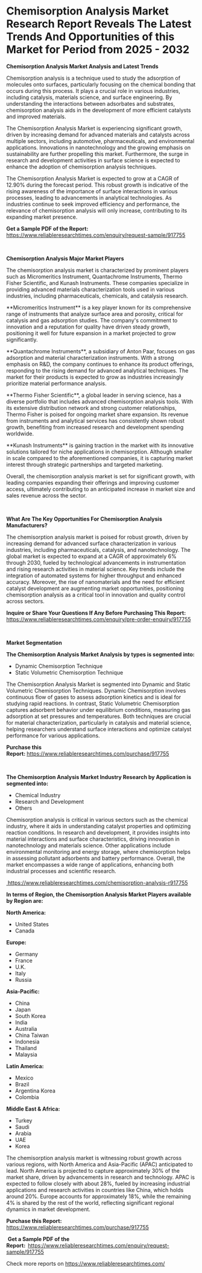 <p><h1>Chemisorption Analysis Market Research Report Reveals The Latest Trends And Opportunities of this Market for Period from 2025 - 2032</h1></p><p><strong>Chemisorption Analysis Market Analysis and Latest Trends</strong></p>
<p><p>Chemisorption analysis is a technique used to study the adsorption of molecules onto surfaces, particularly focusing on the chemical bonding that occurs during this process. It plays a crucial role in various industries, including catalysis, materials science, and surface engineering. By understanding the interactions between adsorbates and substrates, chemisorption analysis aids in the development of more efficient catalysts and improved materials.</p><p>The Chemisorption Analysis Market is experiencing significant growth, driven by increasing demand for advanced materials and catalysts across multiple sectors, including automotive, pharmaceuticals, and environmental applications. Innovations in nanotechnology and the growing emphasis on sustainability are further propelling this market. Furthermore, the surge in research and development activities in surface science is expected to enhance the adoption of chemisorption analysis techniques.</p><p>The Chemisorption Analysis Market is expected to grow at a CAGR of 12.90% during the forecast period. This robust growth is indicative of the rising awareness of the importance of surface interactions in various processes, leading to advancements in analytical technologies. As industries continue to seek improved efficiency and performance, the relevance of chemisorption analysis will only increase, contributing to its expanding market presence.</p></p>
<p><strong>Get a Sample PDF of the Report:&nbsp;</strong> <a href="https://www.reliableresearchtimes.com/enquiry/request-sample/917755?utm_campaign=2040&utm_medium=2&utm_source=Github&utm_content=ia&utm_term=05032025&utm_id=chemisorption-analysis">https://www.reliableresearchtimes.com/enquiry/request-sample/917755</a></p>
<p>&nbsp;</p>
<p><strong>Chemisorption Analysis Major Market Players</strong></p>
<p><p>The chemisorption analysis market is characterized by prominent players such as Micromeritics Instrument, Quantachrome Instruments, Thermo Fisher Scientific, and Kunash Instruments. These companies specialize in providing advanced materials characterization tools used in various industries, including pharmaceuticals, chemicals, and catalysis research.</p><p>**Micromeritics Instrument** is a key player known for its comprehensive range of instruments that analyze surface area and porosity, critical for catalysis and gas adsorption studies. The company's commitment to innovation and a reputation for quality have driven steady growth, positioning it well for future expansion in a market projected to grow significantly.</p><p>**Quantachrome Instruments**, a subsidiary of Anton Paar, focuses on gas adsorption and material characterization instruments. With a strong emphasis on R&D, the company continues to enhance its product offerings, responding to the rising demand for advanced analytical techniques. The market for their products is expected to grow as industries increasingly prioritize material performance analysis.</p><p>**Thermo Fisher Scientific**, a global leader in serving science, has a diverse portfolio that includes advanced chemisorption analysis tools. With its extensive distribution network and strong customer relationships, Thermo Fisher is poised for ongoing market share expansion. Its revenue from instruments and analytical services has consistently shown robust growth, benefiting from increased research and development spending worldwide.</p><p>**Kunash Instruments** is gaining traction in the market with its innovative solutions tailored for niche applications in chemisorption. Although smaller in scale compared to the aforementioned companies, it is capturing market interest through strategic partnerships and targeted marketing.</p><p>Overall, the chemisorption analysis market is set for significant growth, with leading companies expanding their offerings and improving customer access, ultimately contributing to an anticipated increase in market size and sales revenue across the sector.</p></p>
<p>&nbsp;</p>
<p><strong>What Are The Key Opportunities For Chemisorption Analysis Manufacturers?</strong></p>
<p><p>The chemisorption analysis market is poised for robust growth, driven by increasing demand for advanced surface characterization in various industries, including pharmaceuticals, catalysis, and nanotechnology. The global market is expected to expand at a CAGR of approximately 6% through 2030, fueled by technological advancements in instrumentation and rising research activities in material science. Key trends include the integration of automated systems for higher throughput and enhanced accuracy. Moreover, the rise of nanomaterials and the need for efficient catalyst development are augmenting market opportunities, positioning chemisorption analysis as a critical tool in innovation and quality control across sectors.</p></p>
<p><strong>Inquire or Share Your Questions If Any Before Purchasing This Report:</strong> <a href="https://www.reliableresearchtimes.com/enquiry/pre-order-enquiry/917755?utm_campaign=2040&utm_medium=2&utm_source=Github&utm_content=ia&utm_term=05032025&utm_id=chemisorption-analysis">https://www.reliableresearchtimes.com/enquiry/pre-order-enquiry/917755</a></p>
<p>&nbsp;</p>
<p><strong>Market Segmentation</strong></p>
<p><strong>The Chemisorption Analysis Market Analysis by types is segmented into:</strong></p>
<p><ul><li>Dynamic Chemisorption Technique</li><li>Static Volumetric Chemisorption Technique</li></ul></p>
<p><p>The Chemisorption Analysis Market is segmented into Dynamic and Static Volumetric Chemisorption Techniques. Dynamic Chemisorption involves continuous flow of gases to assess adsorption kinetics and is ideal for studying rapid reactions. In contrast, Static Volumetric Chemisorption captures adsorbent behavior under equilibrium conditions, measuring gas adsorption at set pressures and temperatures. Both techniques are crucial for material characterization, particularly in catalysis and material science, helping researchers understand surface interactions and optimize catalyst performance for various applications.</p></p>
<p><strong>Purchase this Report:&nbsp;</strong><a href="https://www.reliableresearchtimes.com/purchase/917755?utm_campaign=2040&utm_medium=2&utm_source=Github&utm_content=ia&utm_term=05032025&utm_id=chemisorption-analysis">https://www.reliableresearchtimes.com/purchase/917755</a></p>
<p>&nbsp;</p>
<p><strong>The Chemisorption Analysis Market Industry Research by Application is segmented into:</strong></p>
<p><ul><li>Chemical Industry</li><li>Research and Development</li><li>Others</li></ul></p>
<p><p>Chemisorption analysis is critical in various sectors such as the chemical industry, where it aids in understanding catalyst properties and optimizing reaction conditions. In research and development, it provides insights into material interactions and surface characteristics, driving innovation in nanotechnology and materials science. Other applications include environmental monitoring and energy storage, where chemisorption helps in assessing pollutant adsorbents and battery performance. Overall, the market encompasses a wide range of applications, enhancing both industrial processes and scientific research.</p></p>
<p><a href="https://www.reliableresearchtimes.com/chemisorption-analysis-r917755?utm_campaign=2040&utm_medium=2&utm_source=Github&utm_content=ia&utm_term=05032025&utm_id=chemisorption-analysis">&nbsp;https://www.reliableresearchtimes.com/chemisorption-analysis-r917755</a></p>
<p><strong>In terms of Region, the Chemisorption Analysis Market Players available by Region are:</strong></p>
<p>
    <p> <strong> North America: </strong>
        <ul>
            <li>United States</li>
            <li>Canada</li>
        </ul>
        </p> 
    <p> <strong> Europe: </strong>
        <ul>
            <li>Germany</li>
            <li>France</li>
            <li>U.K.</li>
            <li>Italy</li>
            <li>Russia</li>
        </ul>
        </p> 
    <p> <strong> Asia-Pacific: </strong>
        <ul>
            <li>China</li>
            <li>Japan</li>
            <li>South Korea</li>
            <li>India</li>
            <li>Australia</li>
            <li>China Taiwan</li>
            <li>Indonesia</li>
            <li>Thailand</li>
            <li>Malaysia</li>
        </ul>
        </p> 
    <p> <strong> Latin America: </strong>
        <ul>
            <li>Mexico</li>
            <li>Brazil</li>
            <li>Argentina Korea</li>
            <li>Colombia</li>
        </ul>
        </p> 
    <p> <strong> Middle East & Africa: </strong>
        <ul>
            <li>Turkey</li>
            <li>Saudi</li>
            <li>Arabia</li>
            <li>UAE</li>
            <li>Korea</li>
        </ul>
    </p>
    </p>
<p><p>The chemisorption analysis market is witnessing robust growth across various regions, with North America and Asia-Pacific (APAC) anticipated to lead. North America is projected to capture approximately 30% of the market share, driven by advancements in research and technology. APAC is expected to follow closely with about 28%, fueled by increasing industrial applications and research activities in countries like China, which holds around 20%. Europe accounts for approximately 18%, while the remaining 4% is shared by the rest of the world, reflecting significant regional dynamics in market development.</p></p>
<p><strong>Purchase this Report: </strong><a href="https://www.reliableresearchtimes.com/purchase/917755?utm_campaign=2040&utm_medium=2&utm_source=Github&utm_content=ia&utm_term=05032025&utm_id=chemisorption-analysis">https://www.reliableresearchtimes.com/purchase/917755</a></p>
<p>&nbsp;<strong>Get a Sample PDF of the Report:&nbsp;&nbsp;</strong><a href="https://www.reliableresearchtimes.com/enquiry/request-sample/917755?utm_campaign=2040&utm_medium=2&utm_source=Github&utm_content=ia&utm_term=05032025&utm_id=chemisorption-analysis">https://www.reliableresearchtimes.com/enquiry/request-sample/917755</a></p>
<p><strong></strong></p>
<p>Check more reports on <a href="https://www.reliableresearchtimes.com/?utm_campaign=2040&utm_medium=2&utm_source=Github&utm_content=ia&utm_term=05032025&utm_id=chemisorption-analysis">https://www.reliableresearchtimes.com/</a></p>
